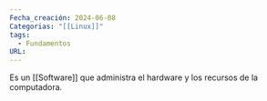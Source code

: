 ```yaml
---
Fecha_creación: 2024-06-08
Categorias: "[[Linux]]"
tags:
  - Fundamentos
URL:
---
```

Es un [[Software]] que administra el hardware y los recursos de la computadora.


